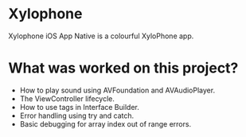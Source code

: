 # Xylophone
Xylophone iOS App Native is a colourful XyloPhone app.

# What was worked on this project?
* How to play sound using AVFoundation and AVAudioPlayer.
* The ViewController lifecycle.
* How to use tags in Interface Builder.
* Error handling using try and catch.
* Basic debugging for array index out of range errors.

